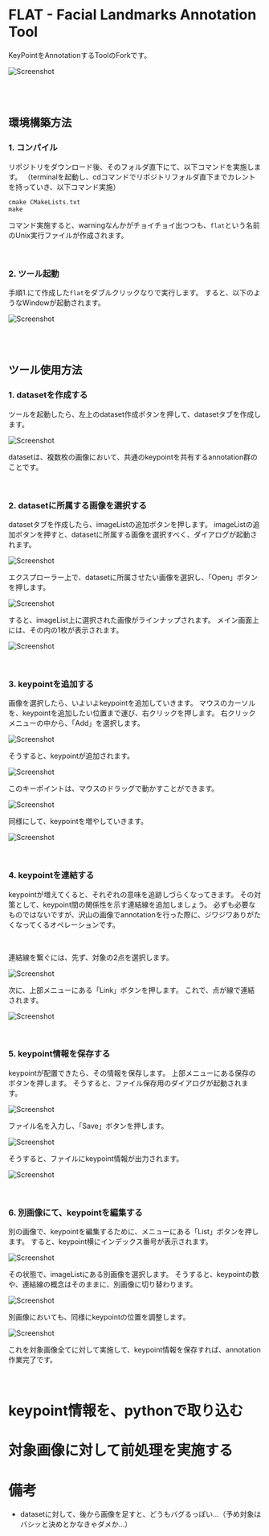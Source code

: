 # FLAT - Facial Landmarks Annotation Tool

KeyPointをAnnotationするToolのForkです。

![Screenshot](screenshot/01.png)

<br/>
<br/>

## 環境構築方法

### 1. コンパイル

リポジトリをダウンロード後、そのフォルダ直下にて、以下コマンドを実施します。
（terminalを起動し、cdコマンドでリポジトリフォルダ直下までカレントを持っていき、以下コマンド実施）

```
cmake CMakeLists.txt
make
```

コマンド実施すると、warningなんかがチョイチョイ出つつも、`flat`という名前のUnix実行ファイルが作成されます。

<br/>

### 2. ツール起動

手順1.にて作成した`flat`をダブルクリックなりで実行します。
すると、以下のようなWindowが起動されます。

![Screenshot](screenshot/02.png)

<br/>
<br/>

## ツール使用方法

### 1. datasetを作成する

ツールを起動したら、左上のdataset作成ボタンを押して、datasetタブを作成します。

![Screenshot](screenshot/03.png)

datasetは、複数枚の画像において、共通のkeypointを共有するannotation群のことです。

<br/>

### 2. datasetに所属する画像を選択する

datasetタブを作成したら、imageListの追加ボタンを押します。
imageListの追加ボタンを押すと、datasetに所属する画像を選択すべく、ダイアログが起動されます。

![Screenshot](screenshot/04.png)

エクスプローラー上で、datasetに所属させたい画像を選択し、「Open」ボタンを押します。

![Screenshot](screenshot/05.png)

すると、imageList上に選択された画像がラインナップされます。
メイン画面上には、その内の1枚が表示されます。

![Screenshot](screenshot/06.png)

<br/>

### 3. keypointを追加する

画像を選択したら、いよいよkeypointを追加していきます。
マウスのカーソルを、keypointを追加したい位置まで運び、右クリックを押します。
右クリックメニューの中から、「Add」を選択します。

![Screenshot](screenshot/07.png)

そうすると、keypointが追加されます。

![Screenshot](screenshot/08.png)

このキーポイントは、マウスのドラッグで動かすことができます。

![Screenshot](screenshot/09.png)

同様にして、keypointを増やしていきます。

![Screenshot](screenshot/10.png)

<br/>

### 4. keypointを連結する

keypointが増えてくると、それぞれの意味を追跡しづらくなってきます。
その対策として、keypoint間の関係性を示す連結線を追加しましょう。
必ずも必要なものではないですが、沢山の画像でannotationを行った際に、ジワジワありがたくなってくるオペレーションです。

<br/>

連結線を繋ぐには、先ず、対象の2点を選択します。

![Screenshot](screenshot/11.png)

次に、上部メニューにある「Link」ボタンを押します。
これで、点が線で連結されます。

![Screenshot](screenshot/12.png)

<br/>

### 5. keypoint情報を保存する

keypointが配置できたら、その情報を保存します。
上部メニューにある保存のボタンを押します。
そうすると、ファイル保存用のダイアログが起動されます。

![Screenshot](screenshot/13.png)

ファイル名を入力し、「Save」ボタンを押します。

![Screenshot](screenshot/14.png)

そうすると、ファイルにkeypoint情報が出力されます。

![Screenshot](screenshot/15.png)

<br/>

### 6. 別画像にて、keypointを編集する

別の画像で、keypointを編集するために、メニューにある「List」ボタンを押します。
すると、keypoint横にインデックス番号が表示されます。

![Screenshot](screenshot/16.png)

その状態で、imageListにある別画像を選択します。
そうすると、keypointの数や、連結線の概念はそのままに、別画像に切り替わります。

![Screenshot](screenshot/17.png)

別画像においても、同様にkeypointの位置を調整します。

![Screenshot](screenshot/18.png)

これを対象画像全てに対して実施して、keypoint情報を保存すれば、annotation作業完了です。

<br/>

# keypoint情報を、pythonで取り込む

# 対象画像に対して前処理を実施する

# 備考

  - datasetに対して、後から画像を足すと、どうもバグるっぽい…（予め対象はバシッと決めとかなきゃダメか…）


